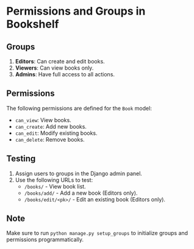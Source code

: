 # Permissions and Groups in Bookshelf

## Groups
1. **Editors**: Can create and edit books.
2. **Viewers**: Can view books only.
3. **Admins**: Have full access to all actions.

## Permissions
The following permissions are defined for the `Book` model:
- `can_view`: View books.
- `can_create`: Add new books.
- `can_edit`: Modify existing books.
- `can_delete`: Remove books.

## Testing
1. Assign users to groups in the Django admin panel.
2. Use the following URLs to test:
   - `/books/` - View book list.
   - `/books/add/` - Add a new book (Editors only).
   - `/books/edit/<pk>/` - Edit an existing book (Editors only).

## Note
Make sure to run `python manage.py setup_groups` to initialize groups and permissions programmatically.
